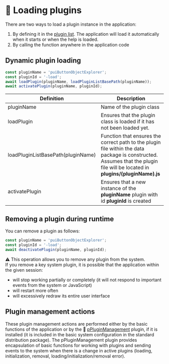 # 📑 Loading plugins

There are two ways to load a plugin instance in the application:

1. By defining it in the [plugin list][plugins]. The application will load it automatically when it starts or when the help is loaded.
2. By calling the function anywhere in the application code

## Dynamic plugin loading

```javascript
const pluginName = 'puiButtonObjectExplorer';
const pluginId = '-load';
await loadPlugin(pluginName, loadPluginListBasePath(pluginName));
await activatePlugin(pluginName, pluginId);
```

| Definition | Description |
|---|---|
| pluginName | Name of the plugin class |
| loadPlugin | Ensures that the plugin class is loaded if it has not been loaded yet. |
| loadPluginListBasePath(pluginName) | Function that ensures the correct path to the plugin file within the data package is constructed. Assumes that the plugin file will be located in **plugins/(pluginName).js** |
| activatePlugin | Ensures that a new instance of the **pluginName** plugin with id **pluginId** is created |

## Removing a plugin during runtime

You can remove a plugin as follows:

```javascript
const pluginName = 'puiButtonObjectExplorer';
const pluginId = '-load';
await deactivatePlugin(pluginName, pluginId);
```

⚠️ This operation allows you to remove any plugin from the system.  
If you remove a key system plugin, it is possible that the application within the given session:

- will stop working partially or completely (it will not respond to important events from the system or JavaScript)
- will restart more often
- will excessively redraw its entire user interface

## Plugin management actions

These plugin management actions are performed either by the basic functions of the application or by the 🔌 [pPluginManagement][pPluginManagement] plugin, if it is installed (it is included in the basic system configuration in the standard distribution package). The pPluginManagement plugin provides encapsulation of basic functions for working with plugins and sending events to the system when there is a change in active plugins (loading, initialization, removal, loading/initialization/removal error).

[plugins]: plugins.lst.md "List of plugins"
[pPluginManagement]: :_inst:pPluginManagement:.md "pPluginManagement"

